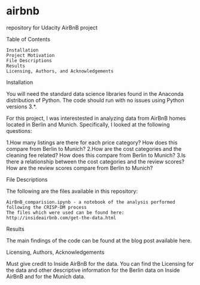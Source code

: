 # airbnb
repository for Udacity AirBnB project

Table of Contents

    Installation
    Project Motivation
    File Descriptions
    Results
    Licensing, Authors, and Acknowledgements

Installation

You will need the standard data science libraries found in the Anaconda distribution of Python. The code should run with no issues using Python versions 3.*.

For this project, I was interestested in analyzing data from AirBnB homes located in Berlin and Munich. Specifically, I looked at the following questions:

  1.How many listings are there for each price category? How does this compare from Berlin to Munich?
  2.How are the cost categories and the cleaning fee related? How does this compare from Berlin to Munich?
  3.Is there a relationship between the cost categories and the review scores? How are the review scores compare from Berlin to Munich?


File Descriptions

The following are the files available in this repository:

    AirBnB_comparision.ipynb - a notebook of the analysis performed following the CRISP-DM process
    The files which were used can be found here: http://insideairbnb.com/get-the-data.html
  
Results

The main findings of the code can be found at the blog post available here.

Licensing, Authors, Acknowledgements

Must give credit to Inside AirBnB for the data. You can find the Licensing for the data and other descriptive information for the Berlin data on Inside AirBnB and for the Munich data.
